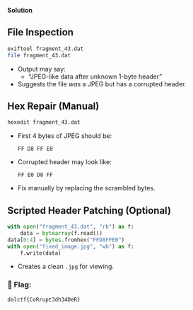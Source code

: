 
**Solution** 

## File Inspection
```bash
exiftool fragment_43.dat
file fragment_43.dat
```
- Output may say:
  - “JPEG-like data after unknown 1-byte header”
- Suggests the file *was* a JPEG but has a corrupted header.

## Hex Repair (Manual)
```bash
hexedit fragment_43.dat
```
- First 4 bytes of JPEG should be:
  ```
  FF D8 FF E0
  ```
- Corrupted header may look like:
  ```
  FF E0 D8 FF
  ```
- Fix manually by replacing the scrambled bytes.

## Scripted Header Patching (Optional)
```python
with open("fragment_43.dat", "rb") as f:
    data = bytearray(f.read())
data[0:4] = bytes.fromhex("FFD8FFE0")
with open("fixed_image.jpg", "wb") as f:
    f.write(data)
```
- Creates a clean `.jpg` for viewing.

### 🏁 Flag:
```
dalctf{CoRrupt3dh34DeR}
```
